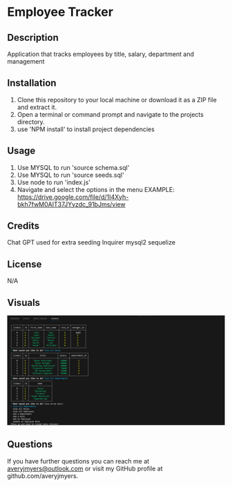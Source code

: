 # Employee Tracker

## Description
Application that tracks employees by title, salary, department and management


## Installation
1. Clone this repository to your local machine or download it as a ZIP file and extract it.
2. Open a terminal or command prompt and navigate to the projects directory.
3. use 'NPM install' to install project dependencies


## Usage

1. Use MYSQL to run 'source schema.sql'
2. Use MYSQL to run 'source seeds.sql'
3. Use node to run 'index.js'
4. Navigate and select the options in the menu
EXAMPLE:
https://drive.google.com/file/d/1I4Xyh-bkh7fwM0AIT37JYyzdc_91bJms/view




## Credits

Chat GPT used for extra seeding
Inquirer
mysql2
sequelize


## License

N/A

## Visuals 

![Deployed Page](./employee_sample.png)


## Questions 
 If you have further questions you can reach me at averyjmyers@outlook.com or visit my GitHub profile at github.com/averyjmyers.